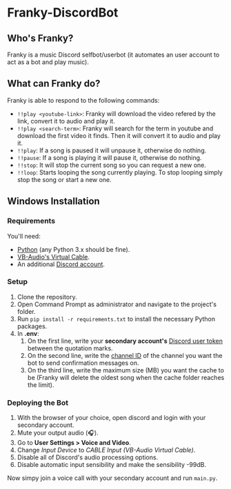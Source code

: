 # Franky-DiscordBot

## Who's Franky?

Franky is a music Discord selfbot/userbot (it automates an user account to act as a bot and play music).

## What can Franky do?

Franky is able to respond to the following commands:
- ```!!play <youtube-link>```: Franky will download the video refered by the link, convert it to audio and play it.
- ```!!play <search-term>```: Franky will search for the term in youtube and download the first video it finds. Then it will convert it to audio and play it.
- ```!!play```: If a song is paused it will unpause it, otherwise do nothing.
- ```!!pause```: If a song is playing it will pause it, otherwise do nothing.
- ```!!stop```: It will stop the current song so you can request a new one.
- ```!!loop```: Starts looping the song currently playing. To stop looping simply stop the song or start a new one.

## Windows Installation

### Requirements

You'll need:
- [Python](https://www.python.org/downloads/) (any Python 3.x should be fine). 
- [VB-Audio's Virtual Cable](https://vb-audio.com/Cable/).
- An additional [Discord account](https://discord.com/register).

### Setup

1. Clone the repository.
2. Open Command Prompt as administrator and navigate to the project's folder.
3. Run ```pip install -r requirements.txt``` to install the necessary Python packages.
4. In **.env**:
   1. On the first line, write your **secondary account's** [Discord user token](https://github.com/Tyrrrz/DiscordChatExporter/wiki/Obtaining-Token-and-Channel-IDs#how-to-get-a-user-token) between the quotation marks.
   2. On the second line, write the [channel ID](https://github.com/Tyrrrz/DiscordChatExporter/wiki/Obtaining-Token-and-Channel-IDs#how-to-get-a-server-id-or-a-server-channel-id) of the channel you want the bot to send confirmation messages on. 
   3. On the third line, write the maximum size (MB) you want the cache to be (Franky will delete the oldest song when the cache folder reaches the limit). 

### Deploying the Bot

1. With the browser of your choice, open discord and login with your secondary account.
2. Mute your output audio (:headphones:).
3. Go to **User Settings > Voice and Video**.
4. Change *Input Device* to *CABLE Input (VB-Audio Virtual Cable)*.
5. Disable all of Discord's audio processing options.
6. Disable automatic input sensibility and make the sensibility -99dB.

Now simpy join a voice call with your secondary account and run ```main.py```.